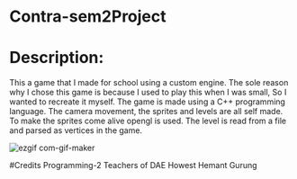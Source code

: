 # Contra-sem2Project

# Description:
This a game that I made for school using a custom engine. The sole reason why I chose this game is because I used to play this when I was small, So I wanted to recreate it myself. The game is made using a C++ programming language. The camera movement, the sprites and levels are all self made. To make the sprites come alive opengl is used. The level is read from a file and parsed as vertices in the game.

![ezgif com-gif-maker](https://user-images.githubusercontent.com/84324141/199482150-5c676c11-198d-44b6-9644-9364223a6b43.gif)

#Credits
Programming-2 Teachers of DAE Howest
Hemant Gurung

